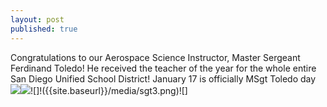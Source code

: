 ```yaml
---
layout: post
published: true
---
```

Congratulations to our Aerospace Science Instructor, Master Sergeant Ferdinand Toledo! He received the teacher of the year for the whole entire San Diego Unified School District! January 17 is officially MSgt Toledo day![]({{site.baseurl}}/media/sgt1.png)![]({{site.baseurl}}/media/sgt2.png)![]!({{site.baseurl}}/media/sgt3.png)![]
